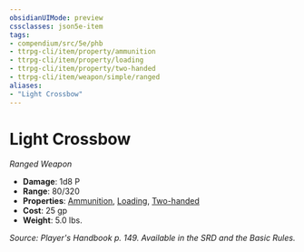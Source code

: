 ```yaml
---
obsidianUIMode: preview
cssclasses: json5e-item
tags:
- compendium/src/5e/phb
- ttrpg-cli/item/property/ammunition
- ttrpg-cli/item/property/loading
- ttrpg-cli/item/property/two-handed
- ttrpg-cli/item/weapon/simple/ranged
aliases: 
- "Light Crossbow"
---
```

# Light Crossbow
*Ranged Weapon*  

- **Damage**: 1d8 P
- **Range**: 80/320
- **Properties**: [Ammunition](/3-Mechanics/CLI/rules/item-properties.md#Ammunition), [Loading](/3-Mechanics/CLI/rules/item-properties.md#Loading), [Two-handed](/3-Mechanics/CLI/rules/item-properties.md#Two-handed)
- **Cost**: 25 gp
- **Weight**: 5.0 lbs.

*Source: Player's Handbook p. 149. Available in the SRD and the Basic Rules.*